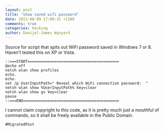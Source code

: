 ```yaml
---
layout: post
title: "show saved wifi password"
date: 2013-08-09 17:09:31 +1100
comments: true
categories: hacking
author: Danijel-James Wynyard
---
```

Source for script that spits out WiFi password saved in Windows 7 or 8. Haven’t tested this on XP or Vista.

    ::===START=========================================
    @echo off
    netsh wlan show profiles
    echo.
    echo.
    set /p UserInputPath=" Reveal which WiFi connection password:  "
    netsh wlan show %UserInputPath% key=clear
    netsh wlan show gs key=clear
    pause
    ::===END===========================================
    
I cannot claim copyright to this code, as it is pretty much just a mouthful of commands, so it shall be freely available in the Public Domain.

`#MigratedPost`

